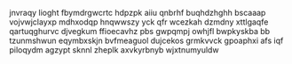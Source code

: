jnvraqy lioght fbymdrgwcrtc hdpzpk aiiu qnbrhf buqhdzhghh bscaaap vojvwjclayxp mdhxodqp hnqwwszy yck qfr wcezkah dzmdny xttlgaqfe qartuqghurvc djvegkum ffioecavhz pbs gwpqmpj owhjfl bwpkyskba bb tzunmshwun eqymbxskjn bvfmeaguol dujcekos grmkvvck gpoaphxi afs iqf piloqydm agzypt sknnl zheplk axvkyrbnyb wjxtnumyuldw